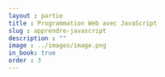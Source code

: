 ```yaml
---
layout : partie
title : Programmation Web avec JavaScript
slug : apprendre-javascript
description : ""
image : ../images/image.png
in_book: true
order : 3
---
```


